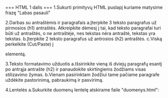 === HTML 1 dalis ===
1.Sukurti primityvų HTML puslapį kuriame matysime frazę "Labas pasauli"

2.Darbas su antraštėmis ir paragrafais
a.Įterpkite 3 teksto paragrafus už pirmosios (h1) antraštės. Atkreipkite dėmesį į tai, kad teksto paragrafai 
turi būti už antraštės, o ne antraštėje, nes tekstas nėra antraštė, tekstas yra tekstas.
b.Įterpkite 2 teksto paragrafus už antrosios (h2) antraštės.
c.Viską perkelkite (Cut/Paste) į <main></main> elementą.


3.Teksto formatavimo užduotis
a.Išsirinkite vieną iš dviejų paragrafų esantį po antrąja antrašte (h2) ir panaudokite skirtingiems žodžiams visas stilizavimo žymas.
b.Vienam pasirinktam žodžiui tame pačiame paragrafe uždėkite pastorinimą, pabraukimą ir pasvirimą.

4.Lentelės
a.Sukurkite duomenų lentelę atskirame faile "duomenys.html":
